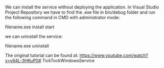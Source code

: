 We can install the service without deploying the application. 
In Visual Studio Project Repository we have to find the .exe file in bin/debug folder 
and run the following command in CMD with administrator mode:

filename.exe install start

we can uninstall the service:

filename.exe uninstall

The original tutorial can be found at:
https://www.youtube.com/watch?v=y64L-3HKuP0# TickTockWindowsService
